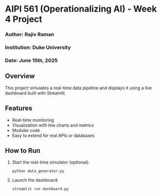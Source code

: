 # AIPI 561 (Operationalizing AI) - Week 4 Project
### Author: Rajiv Raman
### Institution: Duke University
### Date: June 15th, 2025

## Overview
This project simulates a real-time data pipeline and displays it using a live dashboard built with Streamlit.

## Features

- Real-time monitoring
- Visualization with line charts and metrics
- Modular code
- Easy to extend for real APIs or databases

## How to Run

1. Start the real-time simulator (optional):
    ```
    python data_generator.py
    ```

2. Launch the dashboard:
    ```
    streamlit run dashboard.py
    ```
